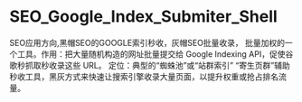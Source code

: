 # SEO_Google_Index_Submiter_Shell
SEO应用方向,黑帽SEO的GOOGLE索引秒收，灰帽SEO批量收录， 批量加权的一个工具。作用：把大量随机构造的网址批量提交给 Google Indexing API，促使谷歌秒抓取秒收录这些 URL。 定位：典型的“蜘蛛池”或“站群索引” “寄生页群”辅助秒收工具，黑灰方式来快速让搜索引擎收录大量页面，以提升权重或抢占排名流量。
